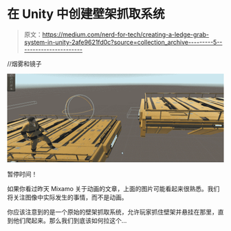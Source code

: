 # 在 Unity 中创建壁架抓取系统

> 原文：<https://medium.com/nerd-for-tech/creating-a-ledge-grab-system-in-unity-2afe9621fd0c?source=collection_archive---------5----------------------->

//烟雾和镜子

![](img/0cac3d460e9740f257275fb7d09daac0.png)

暂停时间！

如果你看过昨天 Mixamo 关于动画的文章，上面的图片可能看起来很熟悉。我们将关注图像中实际发生的事情，而不是动画。

你应该注意到的是一个原始的壁架抓取系统，允许玩家抓住壁架并悬挂在那里，直到他们爬起来。那么我们到底该如何拉这个…